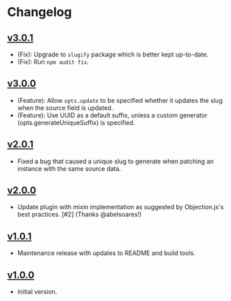 # Changelog

## [v3.0.1](https://github.com/combine/objection-slugify/tree/v3.0.1)

- (Fix): Upgrade to `slugify` package which is better kept up-to-date.
- (Fix): Run `npm audit fix`.

## [v3.0.0](https://github.com/combine/objection-slugify/tree/v3.0.0)

- (Feature): Allow `opts.update` to be specified whether it updates the slug
when the source field is updated.
- (Feature): Use UUID as a default suffix, unless a custom generator
(opts.generateUniqueSuffix) is specified.

## [v2.0.1](https://github.com/combine/objection-slugify/tree/v2.0.1)

- Fixed a bug that caused a unique slug to generate when patching an instance
with the same source data.

## [v2.0.0](https://github.com/combine/objection-slugify/tree/v2.0.0)

- Update plugin with mixin implementation as suggested by Objection.js's best
practices. [#2] (Thanks @abelsoares!)

## [v1.0.1](https://github.com/combine/objection-slugify/tree/v1.0.1)

- Maintenance release with updates to README and build tools.

## [v1.0.0](https://github.com/combine/objection-slugify/tree/v1.0.0)

- Initial version.
